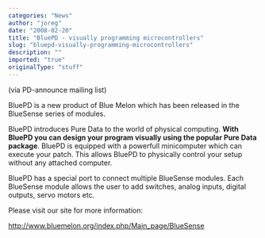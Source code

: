 ```yaml
---
categories: "News"
author: "joreg"
date: "2008-02-20"
title: "BluePD - visually programming microcontrollers"
slug: "bluepd-visually-programming-microcontrollers"
description: ""
imported: "true"
originalType: "stuff"
---
```



(via PD-announce mailing list)

BluePD is a new product of Blue Melon which has been
released in the BlueSense series of modules.

BluePD introduces Pure Data to the world of physical
computing. __With BluePD you can design your program
visually using the popular Pure Data package__. BluePD
is equipped with a powerfull minicomputer which can
execute your patch. This allows BluePD to physically
control your setup without any attached computer. 

BluePD has a special port to connect multiple
BlueSense modules. Each BlueSense module allows the
user to add switches, analog inputs, digital outputs,
servo motors etc.

Please visit our site for more information:

<http://www.bluemelon.org/index.php/Main_page/BlueSense>